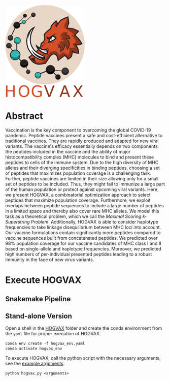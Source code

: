 ![HOGVAX Logo](HOGVAX_logo.png)

# Abstract
Vaccination is the key component to overcoming the global COVID-19 pandemic. Peptide vaccines present a safe and cost-efficient alternative to traditional vaccines. They are rapidly produced and adapted for new viral variants. The vaccine's efficacy essentially depends on two components: the peptides included in the vaccine and the ability of major histocompatibility complex (MHC) molecules to bind and present these peptides to cells of the immune system. Due to the high diversity of MHC alleles and their diverging specificities in binding peptides, choosing a set of peptides that maximizes population coverage is a challenging task. Further, peptide vaccines are limited in their size allowing only for a small set of peptides to be included. Thus, they might fail to immunize a large part of the human population or protect against upcoming viral variants. Here, we present HOGVAX, a combinatorial optimization approach to select peptides that maximize population coverage. Furthermore, we exploit overlaps between peptide sequences to include a large number of peptides in a limited space and thereby also cover rare MHC alleles. We model this task as a theoretical problem, which we call the *Maximal Scoring k-Superstring Problem*. Additionally, HOGVAX is able to consider haplotype frequencies to take linkage disequilibrium between MHC loci into account. Our vaccine formulations contain significantly more peptides compared to vaccine sequences built from concatenated peptides. We predicted over 98% population coverage for our vaccine candidates of MHC class I and II based on single-allele and haplotype frequencies. Moreover, we predicted high numbers of per-individual presented peptides leading to a robust immunity in the face of new virus variants.

# Execute HOGVAX
## Snakemake Pipeline



## Stand-alone Version
Open a shell in the [HOGVAX](HOGVAX/) folder and create the conda environment from the `yaml` file for proper execution of HOGVAX.
```shell
conda env create -f hogvax_env.yaml
conda activate hogvax_env
```
To execute HOGVAX, call the python script with the necessary arguments, see the [example arguments](HOGVAX/example_arguments.txt).
```shell
python hogvax.py <arguments>
```
